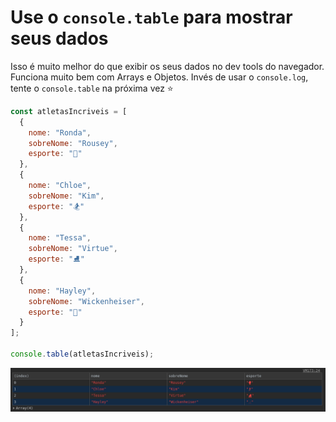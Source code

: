 # Use o `console.table` para mostrar seus dados


Isso é muito melhor do que exibir os seus dados no dev tools do navegador. Funciona muito bem com Arrays e Objetos. Invés de usar o `console.log`, tente o `console.table` na próxima vez ⭐️ 

```javascript
const atletasIncriveis = [
  {
    nome: "Ronda",
    sobreNome: "Rousey",
    esporte: "🥊"
  },
  {
    nome: "Chloe",
    sobreNome: "Kim",
    esporte: "🏂"
  },
  {
    nome: "Tessa",
    sobreNome: "Virtue",
    esporte: "⛸"
  },
  {
    nome: "Hayley",
    sobreNome: "Wickenheiser",
    esporte: "🏒"
  }
];

console.table(atletasIncriveis);
```
![Exemplo 01](/images/02-console.table-example-01-result-pt-br.png)

